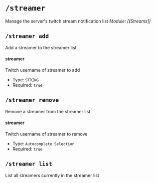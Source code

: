 # `/streamer`
Manage the server's twitch stream notification list
*Module: [[Streams]]*
## `/streamer add`
Add a streamer to the streamer list
#### streamer
Twitch username of streamer to add
- Type: `STRING`
- Required: `true`
## `/streamer remove`
Remove a streamer from the streamer list
#### streamer
Twitch username of streamer to remove
- Type: `Autocomplete Selection`
- Required: `true`
## `/streamer list`
List all streamers currently in the streamer list
